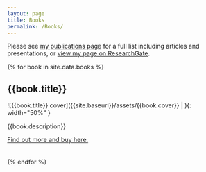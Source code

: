 ```yaml
---
layout: page
title: Books
permalink: /Books/
---
```


Please see [my publications page](/publications) for a full list including articles and presentations, or [view my page on ResearchGate](https://www.researchgate.net/profile/Jonathan_Firth2/projects).

{% for book in site.data.books %}

## {{book.title}}

![{{book.title}} cover]({{site.baseurl}}/assets/{{book.cover}} | ){: width="50%" }

{{book.description}}

[Find out more and buy here.]({{book.link}})
<br><br><br>
{% endfor %}